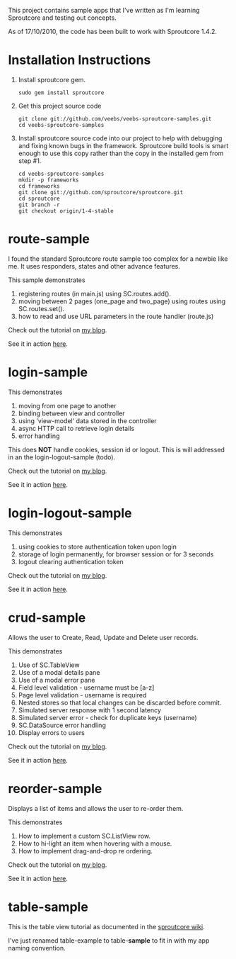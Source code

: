 This project contains sample apps that I've written as I'm learning Sproutcore and testing out concepts.

As of 17/10/2010, the code has been built to work with Sproutcore 1.4.2.

Installation Instructions
=========================
1. Install sproutcore gem.

       sudo gem install sproutcore


2. Get this project source code

       git clone git://github.com/veebs/veebs-sproutcore-samples.git
       cd veebs-sproutcore-samples


3. Install sproutcore source code into our project to help with debugging and fixing known bugs in the framework.
   Sproutcore build tools is smart enough to use this copy rather than the copy in the installed gem from step #1.

       cd veebs-sproutcore-samples
       mkdir -p frameworks
       cd frameworks
       git clone git://github.com/sproutcore/sproutcore.git
       cd sproutcore
       git branch -r
       git checkout origin/1-4-stable


route-sample
============
I found the standard Sproutcore route sample too complex for a newbie like me.
It uses responders, states and other advance features.

This sample demonstrates

1. registering routes (in main.js) using SC.routes.add().
2. moving between 2 pages (one_page and two_page) using routes using SC.routes.set().
3. how to read and use URL parameters in the route handler (route.js)

Check out the tutorial on [my blog](http://www.veebsbraindump.com/2010/08/sproutcore-page-navigation-using-routes/).

See it in action [here](http://demo.veebsbraindump.com/route_sample/).


login-sample
============
This demonstrates

1. moving from one page to another
2. binding between view and controller
3. using 'view-model' data stored in the controller
4. async HTTP call to retrieve login details
5. error handling

This does **NOT** handle cookies, session id or logout.  This is will addressed in an the login-logout-sample (todo).

Check out the tutorial on [my blog](http://www.veebsbraindump.com/2010/08/sproutcore-login-sample/).

See it in action [here](http://demo.veebsbraindump.com/login_sample/).


login-logout-sample
===================
This demonstrates

1. using cookies to store authentication token upon login
2. storage of login permanently, for browser session or for 3 seconds
3. logout clearing authentication token

Check out the tutorial on [my blog](http://www.veebsbraindump.com/2010/09/sproutcore-login-logout-sample/).

See it in action [here](http://demo.veebsbraindump.com/login_logout_sample/).


crud-sample
===========
Allows the user to Create, Read, Update and Delete user records.

This demonstrates

1.  Use of SC.TableView
2.  Use of a modal details pane
3.  Use of a modal error pane
4.  Field level validation - username must be [a-z]
5.  Page level validation - username is required
6.  Nested stores so that local changes can be discarded before commit.
7.  Simulated server response with 1 second latency
8.  Simulated server error - check for duplicate keys (username)
9.  SC.DataSource error handling
10. Display errors to users

Check out the tutorial on [my blog](http://www.veebsbraindump.com/2010/10/sproutcore-crud-tutorial-using-sc-tableview).

See it in action [here](http://demo.veebsbraindump.com/crud_sample/).


reorder-sample
==============
Displays a list of items and allows the user to re-order them.

This demonstrates

1. How to implement a custom SC.ListView row.
2. How to hi-light an item when hovering with a mouse.
3. How to implement drag-and-drop re ordering.

Check out the tutorial on [my blog](http://www.veebsbraindump.com/2010/11/sproutcore-tutorial-custom-listview-with-reordering).

See it in action [here](http://demo.veebsbraindump.com/reorder_sample/).


table-sample
============
This is the table view tutorial as documented in the [sproutcore wiki](http://wiki.sproutcore.com/Basic-TableView-Tutorial).

I've just renamed table-example to table-**sample** to fit in with my app naming convention.
